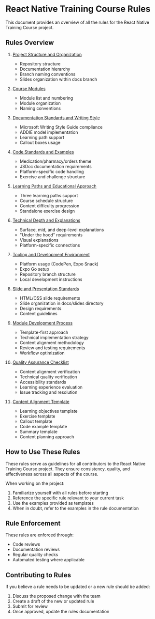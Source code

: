 # React Native Training Course Rules

This document provides an overview of all the rules for the React Native Training Course project.

## Rules Overview

1. [Project Structure and Organization](./project-structure.md)
   - Repository structure
   - Documentation hierarchy
   - Branch naming conventions
   - Slides organization within docs branch

2. [Course Modules](./course-modules.md)
   - Module list and numbering
   - Module organization
   - Naming conventions

3. [Documentation Standards and Writing Style](./documentation-standards.md)
   - Microsoft Writing Style Guide compliance
   - ADDIE model implementation
   - Learning path support
   - Callout boxes usage

4. [Code Standards and Examples](./code-standards.md)
   - Medication/pharmacy/orders theme
   - JSDoc documentation requirements
   - Platform-specific code handling
   - Exercise and challenge structure

5. [Learning Paths and Educational Approach](./learning-paths.md)
   - Three learning paths support
   - Course schedule structure
   - Content difficulty progression
   - Standalone exercise design

6. [Technical Depth and Explanations](./technical-depth.md)
   - Surface, mid, and deep-level explanations
   - "Under the hood" requirements
   - Visual explanations
   - Platform-specific connections

7. [Tooling and Development Environment](./tooling-environment.md)
   - Platform usage (CodePen, Expo Snack)
   - Expo Go setup
   - Repository branch structure
   - Local development instructions

8. [Slide and Presentation Standards](./slide-standards.md)
   - HTML/CSS slide requirements
   - Slide organization in docs/slides directory
   - Design requirements
   - Content guidelines

9. [Module Development Process](./module-development-process.md)
   - Template-first approach
   - Technical implementation strategy
   - Content alignment methodology
   - Review and testing requirements
   - Workflow optimization

10. [Quality Assurance Checklist](./quality-assurance-checklist.md)
    - Content alignment verification
    - Technical quality verification
    - Accessibility standards
    - Learning experience evaluation
    - Issue tracking and resolution

11. [Content Alignment Template](./content-alignment-template.md)
    - Learning objectives template
    - Exercise template
    - Callout template
    - Code example template
    - Summary template
    - Content planning approach

## How to Use These Rules

These rules serve as guidelines for all contributors to the React Native Training Course project. They ensure consistency, quality, and effectiveness across all aspects of the course.

When working on the project:

1. Familiarize yourself with all rules before starting
2. Reference the specific rule relevant to your current task
3. Use the examples provided as templates
4. When in doubt, refer to the examples in the rule documentation

## Rule Enforcement

These rules are enforced through:

- Code reviews
- Documentation reviews
- Regular quality checks
- Automated testing where applicable

## Contributing to Rules

If you believe a rule needs to be updated or a new rule should be added:

1. Discuss the proposed change with the team
2. Create a draft of the new or updated rule
3. Submit for review
4. Once approved, update the rules documentation 